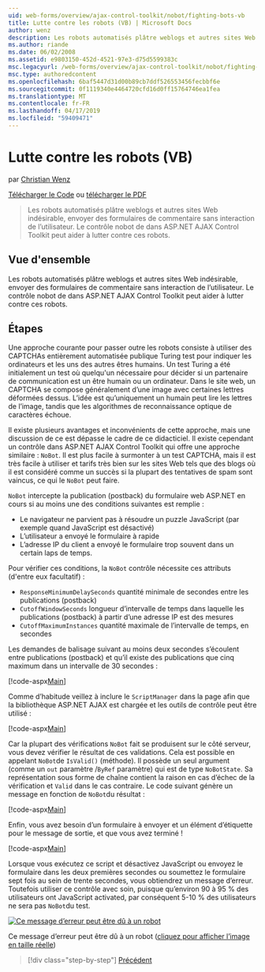 ```yaml
---
uid: web-forms/overview/ajax-control-toolkit/nobot/fighting-bots-vb
title: Lutte contre les robots (VB) | Microsoft Docs
author: wenz
description: Les robots automatisés plâtre weblogs et autres sites Web indésirable, envoyer des formulaires de commentaire sans interaction de l’utilisateur. Le contrôle nobot de dans la Con AJAX ASP.NET...
ms.author: riande
ms.date: 06/02/2008
ms.assetid: e9803150-452d-4521-97e3-d75d5599383c
msc.legacyurl: /web-forms/overview/ajax-control-toolkit/nobot/fighting-bots-vb
msc.type: authoredcontent
ms.openlocfilehash: 6baf5447d31d00b89cb7ddf526553456fecbbf6e
ms.sourcegitcommit: 0f1119340e4464720cfd16d0ff15764746ea1fea
ms.translationtype: MT
ms.contentlocale: fr-FR
ms.lasthandoff: 04/17/2019
ms.locfileid: "59409471"
---
```

# <a name="fighting-bots-vb"></a>Lutte contre les robots (VB)

par [Christian Wenz](https://github.com/wenz)

[Télécharger le Code](http://download.microsoft.com/download/9/3/f/93f8daea-bebd-4821-833b-95205389c7d0/NoBot0.vb.zip) ou [télécharger le PDF](http://download.microsoft.com/download/b/6/a/b6ae89ee-df69-4c87-9bfb-ad1eb2b23373/nobot0VB.pdf)

> Les robots automatisés plâtre weblogs et autres sites Web indésirable, envoyer des formulaires de commentaire sans interaction de l’utilisateur. Le contrôle nobot de dans ASP.NET AJAX Control Toolkit peut aider à lutter contre ces robots.


## <a name="overview"></a>Vue d'ensemble

Les robots automatisés plâtre weblogs et autres sites Web indésirable, envoyer des formulaires de commentaire sans interaction de l’utilisateur. Le contrôle nobot de dans ASP.NET AJAX Control Toolkit peut aider à lutter contre ces robots.

## <a name="steps"></a>Étapes

Une approche courante pour passer outre les robots consiste à utiliser des CAPTCHAs entièrement automatisée publique Turing test pour indiquer les ordinateurs et les uns des autres êtres humains. Un test Turing a été initialement un test où quelqu'un nécessaire pour décider si un partenaire de communication est un être humain ou un ordinateur. Dans le site web, un CAPTCHA se compose généralement d’une image avec certaines lettres déformées dessus. L’idée est qu’uniquement un humain peut lire les lettres de l’image, tandis que les algorithmes de reconnaissance optique de caractères échoue.

Il existe plusieurs avantages et inconvénients de cette approche, mais une discussion de ce est dépasse le cadre de ce didacticiel. Il existe cependant un contrôle dans ASP.NET AJAX Control Toolkit qui offre une approche similaire : `NoBot`. Il est plus facile à surmonter à un test CAPTCHA, mais il est très facile à utiliser et tarifs très bien sur les sites Web tels que des blogs où il est considéré comme un succès si la plupart des tentatives de spam sont vaincus, ce qui le `NoBot` peut faire.

`NoBot` intercepte la publication (postback) du formulaire web ASP.NET en cours si au moins une des conditions suivantes est remplie :

- Le navigateur ne parvient pas à résoudre un puzzle JavaScript (par exemple quand JavaScript est désactivé)
- L’utilisateur a envoyé le formulaire à rapide
- L’adresse IP du client a envoyé le formulaire trop souvent dans un certain laps de temps.

Pour vérifier ces conditions, la `NoBot` contrôle nécessite ces attributs (d'entre eux facultatif) :

- `ResponseMinimumDelaySeconds` quantité minimale de secondes entre les publications (postback)
- `CutoffWindowSeconds` longueur d’intervalle de temps dans laquelle les publications (postback) à partir d’une adresse IP est des mesures
- `CutoffMaximumInstances` quantité maximale de l’intervalle de temps, en secondes

Les demandes de balisage suivant au moins deux secondes s’écoulent entre publications (postback) et qu’il existe des publications que cinq maximum dans un intervalle de 30 secondes :

[!code-aspx[Main](fighting-bots-vb/samples/sample1.aspx)]

Comme d’habitude veillez à inclure le `ScriptManager` dans la page afin que la bibliothèque ASP.NET AJAX est chargée et les outils de contrôle peut être utilisé :

[!code-aspx[Main](fighting-bots-vb/samples/sample2.aspx)]

Car la plupart des vérifications `NoBot` fait se produisent sur le côté serveur, vous devez vérifier le résultat de ces validations. Cela est possible en appelant `NoBot`de `IsValid()` (méthode). Il possède un seul argument (comme un `out` paramètre /`ByRef` paramètre) qui est de type `NoBotState`. Sa représentation sous forme de chaîne contient la raison en cas d’échec de la vérification et `Valid` dans le cas contraire. Le code suivant génère un message en fonction de `NoBot`du résultat :

[!code-aspx[Main](fighting-bots-vb/samples/sample3.aspx)]

Enfin, vous avez besoin d’un formulaire à envoyer et un élément d’étiquette pour le message de sortie, et que vous avez terminé !

[!code-aspx[Main](fighting-bots-vb/samples/sample4.aspx)]

Lorsque vous exécutez ce script et désactivez JavaScript ou envoyez le formulaire dans les deux premières secondes ou soumettez le formulaire sept fois au sein de trente secondes, vous obtiendrez un message d’erreur. Toutefois utiliser ce contrôle avec soin, puisque qu’environ 90 à 95 % des utilisateurs ont JavaScript activated, par conséquent 5-10 % des utilisateurs ne sera pas `NoBot`du test.


[![Ce message d’erreur peut être dû à un robot](fighting-bots-vb/_static/image2.png)](fighting-bots-vb/_static/image1.png)

Ce message d’erreur peut être dû à un robot ([cliquez pour afficher l’image en taille réelle](fighting-bots-vb/_static/image3.png))

> [!div class="step-by-step"]
> [Précédent](fighting-bots-cs.md)
